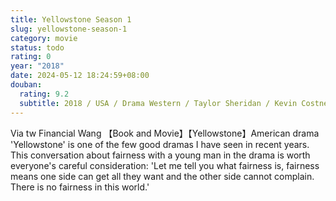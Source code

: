 ```yaml
---
title: Yellowstone Season 1
slug: yellowstone-season-1
category: movie
status: todo
rating: 0
year: "2018"
date: 2024-05-12 18:24:59+08:00
douban:
  rating: 9.2
  subtitle: 2018 / USA / Drama Western / Taylor Sheridan / Kevin Costner Luke Grimes
---
```


Via tw Financial Wang 【Book and Movie】【Yellowstone】American drama 'Yellowstone' is one of the few good dramas I have seen in recent years. This conversation about fairness with a young man in the drama is worth everyone's careful consideration: 'Let me tell you what fairness is, fairness means one side can get all they want and the other side cannot complain. There is no fairness in this world.'
